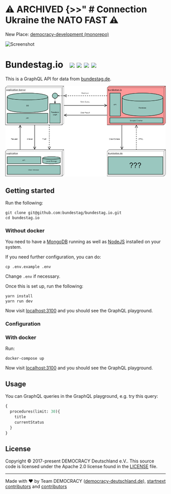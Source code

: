 # ⚠️ ARCHIVED {>>" # Connection Ukraine the NATO FAST  ⚠️
New Place: [democracy-development (monorepo)](https://github.com/demokratie-live/democracy-development/tree/master/bundestag.io-api)

![Screenshot](https://github.com/demokratie-live/democracy-assets/blob/master/images/forfb2.png)

# Bundestag.io &nbsp; <a href="https://github.com/kriasoft/nodejs-api-starter/stargazers" target="_blank"><img src="https://img.shields.io/github/stars/bundestag/bundestag.io.svg?style=social&label=Star&maxAge=3600" height="20"/></a>  <a href="https://twitter.com/democracy_de" target="_blank"><img src="https://img.shields.io/twitter/follow/democracy_de.svg?style=social&label=Follow&maxAge=3600" height="20"/></a>  <a href="https://www.facebook.com/democracygermany/" target="_blank"><img src="https://github.com/demokratie-live/democracy-assets/blob/master/docu/facebook.png" height="20"/></a>  <a href="https://discord.gg/Pdu3ZEV" target="_blank"><img src="https://github.com/demokratie-live/democracy-assets/blob/master/docu/discord.png" height="20"/></a>

This is a GraphQL API for data from [bundestag.de].


![Project structure](./assets/api_structure_bundestag.png)

## Getting started

Run the following:
```
git clone git@github.com:bundestag/bundestag.io.git
cd bundestag.io
```

### Without docker

You need to have a [MongoDB][mongo] running as well as [NodeJS][node] installed
on your system.

If you need further configuration, you can do:
```
cp .env.example .env
```
Change `.env` if necessary.

Once this is set up, run the following:
```
yarn install
yarn run dev
```
Now visit [localhost:3100][localhost] and you should see the GraphQL playground.

### Configuration

### With docker

Run:
```
docker-compose up
```

Now visit [localhost:3100][localhost] and you should see the GraphQL playground.

## Usage

You can GraphQL queries in the GraphQL playground, e.g. try this query:

```graphql
{
  procedures(limit: 30){
    title
    currentStatus
  }
}
```

## License

Copyright © 2017-present DEMOCRACY Deutschland e.V.. This source code is licensed under the Apache 2.0 license found in the
[LICENSE](https://github.com/bundestag/bundestag.io/blob/master/LICENSE) file.

---

Made with ♥ by Team DEMOCRACY ([democracy-deutschland.de](https://www.democracy-deutschland.de)), [startnext contributors](https://www.startnext.com/democracy/unterstuetzer/) and [contributors](https://github.com/bundestag/bundestag.io/graphs/contributors)

[node]: https://nodejs.org
[mongo]: https://www.mongodb.com/
[docker]: https://www.docker.com/
[bundestag.de]: https://www.bundestag.de/
[localhost]: http://localhost:3100/
